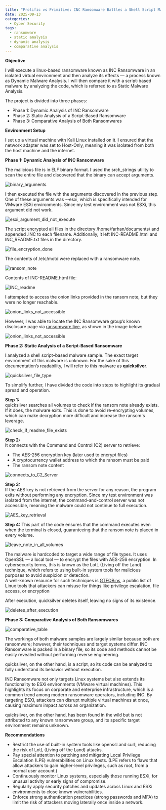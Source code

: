 ```yaml
---
title: "Prolific vs Primitive: INC Ransomware Battles a Shell Script Malware"
date: 2025-09-13
categories:
  - Cyber Security
tags:
  - ransomware
  - static analysis
  - dynamic analysis
  - comparative analysis
---
```



**Objective**

I will execute a linux-based ransomware known as INC Ransomware in an isolated virtual environment and then analyze its effects — a process known as Dynamic Malware Analysis. I will then compare it with a script-based malware by analyzing the code, which is referred to as Static Malware Analysis.

The project is divided into three phases:

* Phase 1: Dynamic Analysis of INC Ransomware  
* Phase 2: Static Analysis of a Script-Based Ransomware  
* Phase 3: Comparative Analysis of Both Ransomwares

**Environment Setup**

I set up a virtual machine with Kali Linux installed on it. I ensured that the network adapter was set to Host-Only, meaning it was isolated from both the host machine and the internet.

**Phase 1: Dynamic Analysis of INC Ransomware**

The malicious file is in ELF binary format. I used the srch\_strings utility to scan the entire file and discovered that the binary can accept arguments.

![binary_arguments](/assets/2/1-binary_arguments.png)

I then executed the file with the arguments discovered in the previous step. One of these arguments was \--esxi, which is specifically intended for VMware ESXi environments. Since my test environment was not ESXi, this argument did not work.

![esxi_argument_did_not_execute](/assets/2/2-esxi_argument_did_not_execute.png)

The script encrypted all files in the directory /home/farhan/documents/ and appended .INC to each filename. Additionally, it left INC-README.html and INC\_README.txt files in the directory.

![file_encryption_done](/assets/2/3-file_encryption_done.png)

The contents of /etc/motd were replaced with a ransomware note.

![ransom_note](/assets/2/4-ranson_note.png)

Contents of INC-README.html file:

![INC_readme](/assets/2/5-INC_readme.png)

I attempted to access the onion links provided in the ransom note, but they were no longer reachable.

![onion_links_not_accessible](/assets/2/6-onion_links_not_accessible.png)

However, I was able to locate the INC Ransomware group’s known disclosure page via [ransomware.live](https://www.ransomware.live/group/incransom), as shown in the image below: 

![onion_links_not_accessible](/assets/2/7-INC_disclosure_site.png)

**Phase 2: Static Analysis of a Script-Based Ransomware**

I analyzed a shell script–based malware sample. The exact target environment of this malware is unknown. For the sake of this documentation’s readability, I will refer to this malware as **quicksilver**. 

![quicksilver_file_type](/assets/2/8-quicksilver_file_type.png)

To simplify further, I have divided the code into steps to highlight its gradual spread and operation.

**Step 1:**   
quicksilver searches all volumes to check if the ransom note already exists. If it does, the malware exits. This is done to avoid re-encrypting volumes, which can make decryption more difficult and increase the ransom's leverage.

![check_if_readme_file_exists](/assets/2/9-check_if_readme_file_exists.png)

**Step 2:**   
It connects with the Command and Control (C2) server to retrieve:

* The AES-256 encryption key (later used to encrypt files)  
* A cryptocurrency wallet address to which the ransom must be paid  
* The ransom note content

![connects_to_C2_Server](/assets/2/10-connects_to_C2_Server.png)

**Step 3:**   
If the AES key is not retrieved from the server for any reason, the program exits without performing any encryption. Since my test environment was isolated from the internet, the command-and-control server was not accessible, meaning the malware could not continue to full execution. 

![AES_key_retrieval](/assets/2/11-AES_key_retrieval.png)

**Step 4:** This part of the code ensures that the command executes even when the terminal is closed, guaranteeing that the ransom note is placed in every volume. 

![leave_note_in_all_volumes](/assets/2/12-leave_note_in_all_volumes.png)

The malware is hardcoded to target a wide range of file types. It uses OpenSSL — a local tool — to encrypt the files with AES-256 encryption. In cybersecurity terms, this is known as the LotL (Living off the Land) technique, which refers to using built-in system tools for malicious purposes to avoid suspicion or detection.   
A well-known resource for such techniques is [GTFOBins](https://gtfobins.github.io/), a public list of Linux tools that attackers can misuse for things like privilege escalation, file access, or encryption

After execution, quicksilver deletes itself, leaving no signs of its existence.

![deletes_after_execution](/assets/2/13-deletes_after_execution.png)

**Phase 3: Comparative Analysis of Both Ransomwares**

![comparative_table](/assets/2/14-comparative_table.png)

The workings of both malware samples are largely similar because both are ransomware; however, their techniques and target systems differ. INC Ransomware is packed in a binary file, so its code and methods cannot be easily revealed without performing reverse engineering. 

quicksilver, on the other hand, is a script, so its code can be analyzed to fully understand its behavior without execution.

INC Ransomware not only targets Linux systems but also extends its functionality to ESXi environments (VMware virtual machines). This highlights its focus on corporate and enterprise infrastructure, which is a common trend among modern ransomware operators, including INC. By targeting ESXi, attackers can disrupt multiple virtual machines at once, causing maximum impact across an organization. 

quicksilver, on the other hand, has been found in the wild but is not attributed to any known ransomware group, and its specific target environment remains unknown.

**Recommendations**

* Restrict the use of built-in system tools like openssl and curl, reducing the risk of LotL (Living off the Land) attacks.  
* Pay special attention to patching and mitigating Local Privilege Escalation (LPE) vulnerabilities on Linux hosts. (LPE refers to flaws that allow attackers to gain higher-level privileges, such as root, from a normal user account.)  
* Continuously monitor Linux systems, especially those running ESXi, for unusual activity or early signs of compromise.  
* Regularly apply security patches and updates across Linux and ESXi environments to close known vulnerabilities.  
* Enforce strong authentication practices (strong passwords and MFA) to limit the risk of attackers moving laterally once inside a network.